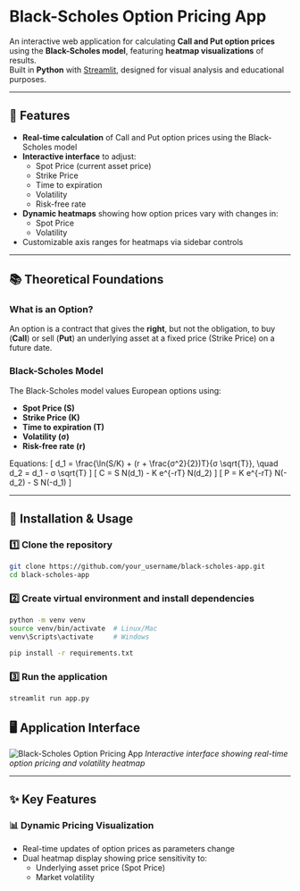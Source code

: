 # Black-Scholes Option Pricing App  

An interactive web application for calculating **Call and Put option prices** using the **Black-Scholes model**, featuring **heatmap visualizations** of results.  
Built in **Python** with [Streamlit](https://streamlit.io/), designed for visual analysis and educational purposes.  

---
## 📌 Features

- **Real-time calculation** of Call and Put option prices using the Black-Scholes model
- **Interactive interface** to adjust:
  - Spot Price (current asset price)
  - Strike Price
  - Time to expiration
  - Volatility
  - Risk-free rate
- **Dynamic heatmaps** showing how option prices vary with changes in:
  - Spot Price
  - Volatility
- Customizable axis ranges for heatmaps via sidebar controls

---
## 📚 Theoretical Foundations

### What is an Option?
An option is a contract that gives the **right**, but not the obligation, to buy (**Call**) or sell (**Put**) an underlying asset at a fixed price (Strike Price) on a future date.

### Black-Scholes Model
The Black-Scholes model values European options using:
- **Spot Price (S)**
- **Strike Price (K)**
- **Time to expiration (T)**
- **Volatility (σ)**
- **Risk-free rate (r)**

Equations:
\[
d_1 = \frac{\ln(S/K) + (r + \frac{σ^2}{2})T}{σ \sqrt{T}}, \quad d_2 = d_1 - σ \sqrt{T}
\]
\[
C = S N(d_1) - K e^{-rT} N(d_2)
\]
\[
P = K e^{-rT} N(-d_2) - S N(-d_1)
\]

---

## 🚀 Installation & Usage

### 1️⃣ Clone the repository
```bash
git clone https://github.com/your_username/black-scholes-app.git
cd black-scholes-app
```
### 2️⃣ Create virtual environment and install dependencies
```bash
python -m venv venv
source venv/bin/activate  # Linux/Mac
venv\Scripts\activate     # Windows

pip install -r requirements.txt
```
### 3️⃣ Run the application
```bash
streamlit run app.py
```

## 🖥️ Application Interface
![Black-Scholes Option Pricing App](images/app_screenshot.png)
*Interactive interface showing real-time option pricing and volatility heatmap*

---

## ✨ Key Features

### 📊 Dynamic Pricing Visualization
- Real-time updates of option prices as parameters change
- Dual heatmap display showing price sensitivity to:
  - Underlying asset price (Spot Price)
  - Market volatility


